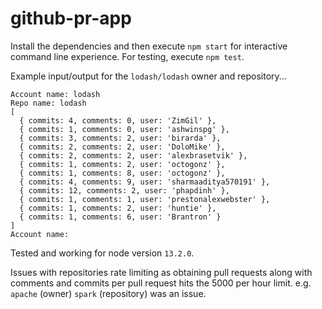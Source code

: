 # github-pr-app

Install the dependencies and then execute `npm start` for interactive command line experience.
For testing, execute `npm test`.

Example input/output for the `lodash/lodash` owner and repository...

```
Account name: lodash
Repo name: lodash
[
  { commits: 4, comments: 0, user: 'ZimGil' },
  { commits: 1, comments: 0, user: 'ashwinspg' },
  { commits: 3, comments: 2, user: 'birarda' },
  { commits: 2, comments: 2, user: 'DoloMike' },
  { commits: 2, comments: 2, user: 'alexbrasetvik' },
  { commits: 1, comments: 2, user: 'octogonz' },
  { commits: 1, comments: 8, user: 'octogonz' },
  { commits: 4, comments: 9, user: 'sharmaaditya570191' },
  { commits: 12, comments: 2, user: 'phapdinh' },
  { commits: 1, comments: 1, user: 'prestonalexwebster' },
  { commits: 1, comments: 2, user: 'huntie' },
  { commits: 1, comments: 6, user: 'Brantron' }
]
Account name:
```

Tested and working for node version `13.2.0`.

Issues with repositories rate limiting as obtaining pull requests along with comments and commits
per pull request hits the 5000 per hour limit.  e.g. `apache` (owner) `spark` (repository) was an
issue.   
